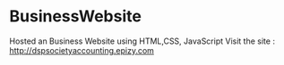 # BusinessWebsite
Hosted an Business Website using HTML,CSS, JavaScript
Visit the site : http://dspsocietyaccounting.epizy.com
